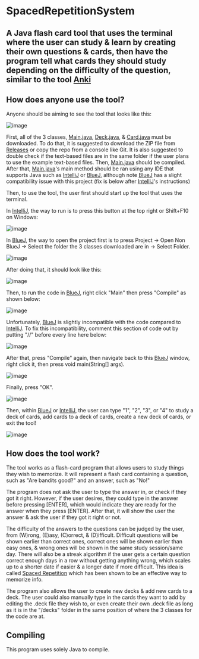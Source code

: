 # SpacedRepetitionSystem

## A Java flash card tool that uses the terminal where the user can study & learn by creating their own questions & cards, then have the program tell what cards they should study depending on the difficulty of the question, similar to the tool [Anki](https://apps.ankiweb.net/)

## How does anyone use the tool?

Anyone should be aiming to see the tool that looks like this:

![image](https://user-images.githubusercontent.com/22280271/227016551-19419d57-7ea2-4df9-a876-34d52ac46115.png)

First, all of the 3 classes, [Main.java](https://github.com/bluelightspirit/SpacedRepetitionSystem/blob/main/Main.java), [Deck.java](https://github.com/bluelightspirit/SpacedRepetitionSystem/blob/main/Deck.java), & [Card.java](https://github.com/bluelightspirit/SpacedRepetitionSystem/blob/main/Card.java) must be downloaded. To do that, it is suggested to download the ZIP file from [Releases](https://github.com/bluelightspirit/SpacedRepetitionSystem/releases) or copy the repo from a console like Git. It is also suggested to double check if the text-based files are in the same folder if the user plans to use the example text-based files. Then, [Main.java](https://github.com/bluelightspirit/SpacedRepetitionSystem/blob/main/Main.java) should be compiled. After that, [Main.java](https://github.com/bluelightspirit/SpacedRepetitionSystem/blob/main/Main.java)'s main method should be ran using any IDE that supports Java such as [IntelliJ](https://www.jetbrains.com/idea/download/) or [BlueJ](https://www.bluej.org/), although note [BlueJ](https://www.bluej.org/) has a slight compatibility issue with this project (fix is below after [IntelliJ](https://www.jetbrains.com/idea/download/)'s instructions)

Then, to use the tool, the user first should start up the tool that uses the terminal.

In [IntelliJ](https://www.jetbrains.com/idea/download/), the way to run is to press this button at the top right or Shift+F10 on Windows:

![image](https://user-images.githubusercontent.com/22280271/227017226-8b51f1bc-0123-493f-a1c0-1cb9baf73212.png)

In [BlueJ](https://www.bluej.org/), the way to open the project first is to press Project -> Open Non BlueJ -> Select the folder the 3 classes downloaded are in -> Select Folder.

![image](https://user-images.githubusercontent.com/22280271/227017856-4569b041-80ed-4597-a913-d4cfdd76e54f.png)

After doing that, it should look like this:

![image](https://user-images.githubusercontent.com/22280271/227017982-ee58d3d9-60d6-4665-ba6d-073c4db655d4.png)

Then, to run the code in [BlueJ](https://www.bluej.org/), right click "Main" then press "Compile" as shown below:

![image](https://user-images.githubusercontent.com/22280271/227018122-a3e15870-af89-46f0-a3a4-b674e1a7337c.png)

Unfortunately, [BlueJ](https://www.bluej.org/) is slightly incompatible with the code compared to [IntelliJ](https://www.jetbrains.com/idea/download/). To fix this incompatibility, comment this section of code out by putting "//" before every line here below:

![image](https://user-images.githubusercontent.com/22280271/227018865-1c964c5f-e90c-4fef-92b6-1f31993c546a.png)

After that, press "Compile" again, then navigate back to this [BlueJ](https://www.bluej.org/) window, right click it, then press void main(String[] args).

![image](https://user-images.githubusercontent.com/22280271/227019186-ab9a6643-9816-48d2-979e-2aa9db26b26c.png)

Finally, press "OK".

![image](https://user-images.githubusercontent.com/22280271/227027840-2c48b2b6-a3c1-4d3d-8645-d002bb428483.png)

Then, within [BlueJ](https://www.bluej.org/) or [IntelliJ](https://www.jetbrains.com/idea/download/), the user can type "1", "2", "3", or "4" to study a deck of cards, add cards to a deck of cards, create a new deck of cards, or exit the tool!

![image](https://user-images.githubusercontent.com/22280271/227028115-b3dc8f4d-fd65-4eec-9b25-d2adf4692f71.png)


## How does the tool work?

The tool works as a flash-card program that allows users to study things they wish to memorize. It will represent a flash card containing a question, such as "Are bandits good?" and an answer, such as "No!"

The program does not ask the user to type the answer in, or check if they got it right. However, if the user desires, they could type in the answer before pressing [ENTER], which would indicate they are ready for the answer when they press [ENTER]. After that, it will show the user the answer & ask the user if they got it right or not.

The difficulty of the answers to the questions can be judged by the user, from (W)rong, (E)asy, (C)orrect, & (D)ifficult. Difficult questions will be shown earlier than correct ones, correct ones will be shown earlier than easy ones, & wrong ones will be shown in the same study session/same day. There will also be a streak algorithm if the user gets a certain question correct enough days in a row without getting anything wrong, which scales up to a shorter date if easier & a longer date if more difficult. This idea is called [Spaced Repetition](https://en.wikipedia.org/wiki/Spaced_repetition) which has been shown to be an effective way to memorize info.

The program also allows the user to create new decks & add new cards to a deck. The user could also manually type in the cards they want to add by editing the .deck file they wish to, or even create their own .deck file as long as it is in the "/decks" folder in the same position of where the 3 classes for the code are at.

## Compiling

This program uses solely Java to compile.
